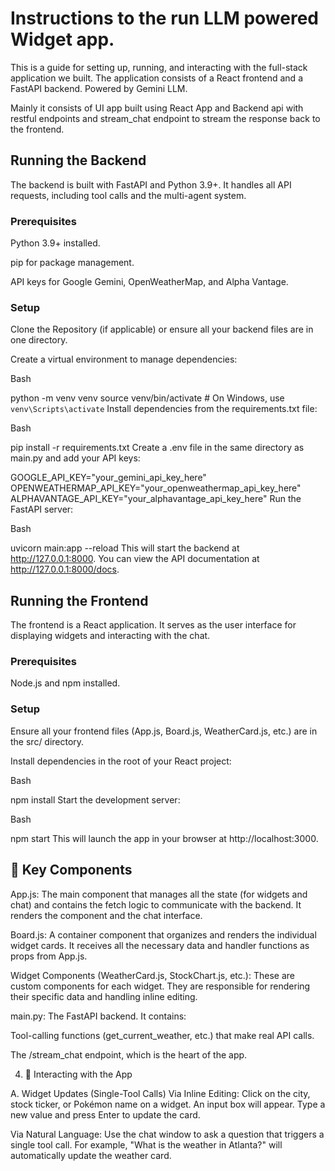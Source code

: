 
# Instructions to the run LLM powered Widget app. 

This is a guide for setting up, running, and interacting with the full-stack application we built.
The application consists of a React frontend and a FastAPI backend. Powered by Gemini LLM.

Mainly it consists of UI app built using React App and Backend api with restful endpoints
and stream_chat endpoint to stream the response back to the frontend.

## Running the Backend
The backend is built with FastAPI and Python 3.9+. It handles all API requests, including tool calls and the multi-agent system.

### Prerequisites
Python 3.9+ installed.

pip for package management.

API keys for Google Gemini, OpenWeatherMap, and Alpha Vantage.

### Setup
Clone the Repository (if applicable) or ensure all your backend files are in one directory.

Create a virtual environment to manage dependencies:

Bash

python -m venv venv
source venv/bin/activate  # On Windows, use `venv\Scripts\activate`
Install dependencies from the requirements.txt file:

Bash

pip install -r requirements.txt
Create a .env file in the same directory as main.py and add your API keys:

GOOGLE_API_KEY="your_gemini_api_key_here"
OPENWEATHERMAP_API_KEY="your_openweathermap_api_key_here"
ALPHAVANTAGE_API_KEY="your_alphavantage_api_key_here"
Run the FastAPI server:

Bash

uvicorn main:app --reload
This will start the backend at http://127.0.0.1:8000. You can view the API documentation at http://127.0.0.1:8000/docs.

## Running the Frontend
The frontend is a React application. It serves as the user interface for displaying widgets and interacting with the chat.

### Prerequisites
Node.js and npm installed.

### Setup
Ensure all your frontend files (App.js, Board.js, WeatherCard.js, etc.) are in the src/ directory.

Install dependencies in the root of your React project:

Bash

npm install
Start the development server:

Bash

npm start
This will launch the app in your browser at http://localhost:3000.

## 🧩 Key Components
App.js: The main component that manages all the state (for widgets and chat) and contains the fetch logic to communicate with the backend. It renders the <Board /> component and the chat interface.

Board.js: A container component that organizes and renders the individual widget cards. It receives all the necessary data and handler functions as props from App.js.

Widget Components (WeatherCard.js, StockChart.js, etc.): These are custom components for each widget. They are responsible for rendering their specific data and handling inline editing.

main.py: The FastAPI backend. It contains:

Tool-calling functions (get_current_weather, etc.) that make real API calls.

The /stream_chat endpoint, which is the heart of the app.

4. 💬 Interacting with the App

A. Widget Updates (Single-Tool Calls)
Via Inline Editing: Click on the city, stock ticker, or Pokémon name on a widget. An input box will appear. Type a new value and press Enter to update the card.

Via Natural Language: Use the chat window to ask a question that triggers a single tool call. For example, "What is the weather in Atlanta?" will automatically update the weather card.